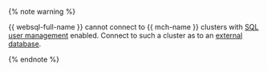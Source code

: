 {% note warning %}

{{ websql-full-name }} cannot connect to {{ mch-name }} clusters with [SQL user management](../../managed-clickhouse/operations/cluster-users.md#sql-user-management) enabled. Connect to such a cluster as to an [external database](../../websql/operations/create-connection.md#connect-db).

{% endnote %}
